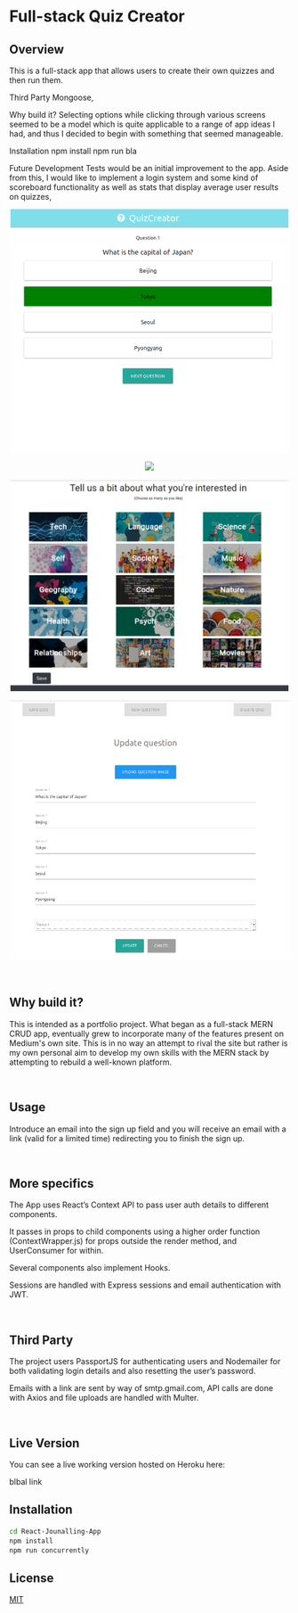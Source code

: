 # Full-stack Quiz Creator

## Overview
This is a full-stack app that allows users to create their own quizzes and then run them.


Third Party
Mongoose, 

Why build it?
Selecting options while clicking through various screens seemed to be a model which is quite applicable to a range of app ideas I had, and thus I decided to begin with something that seemed manageable.


Installation 
npm install
npm run bla


Future Development
Tests would be an initial improvement to the app. Aside from this, I would like to implement a login system and some kind of scoreboard functionality as well as stats that display average user results on quizzes,

<p align="center">
   <img src="siteimages/selectanswer.png" width="500px" />
</p>

<p align="center">
   <img src="siteimages/choosequiz.png.png" width="500px" />
</p>

<p align="center">
   <img src="siteimages/choosetopics.png" width="500px" />
</p>

<p align="center">
   <img src="siteimages/editquiz.png" width="500px" />
</p>


&nbsp;
## Why build it?
This is intended as a portfolio project. What began as a full-stack MERN CRUD app, eventually grew to incorporate many of the features present on Medium's own site. This is in no way an attempt to rival the site but rather is my own personal aim to develop my own skills with the MERN stack by attempting to rebuild a well-known platform.

&nbsp;
## Usage
Introduce an email into the sign up field and you will receive an email with a link (valid for a limited time) redirecting you to finish the sign up. 

&nbsp;
## More specifics
The App uses React’s Context API to pass user auth details to different components. 

It passes in props to child components using a higher order function (ContextWrapper.js) for props outside the render method, and UserConsumer for within. 

Several components also implement Hooks.

Sessions are handled with Express sessions and email authentication with JWT.

&nbsp;
## Third Party
The project users PassportJS for authenticating users and Nodemailer for both validating login details and also resetting the user’s password. 

Emails with a link are sent by way of smtp.gmail.com, API calls are done with Axios and file uploads are handled with Multer.


&nbsp;
## Live Version
You can see a live working version hosted on Heroku here:

blbal link


## Installation


```bash
cd React-Jounalling-App
npm install
npm run concurrently
```


## License
[MIT](https://choosealicense.com/licenses/mit/)
